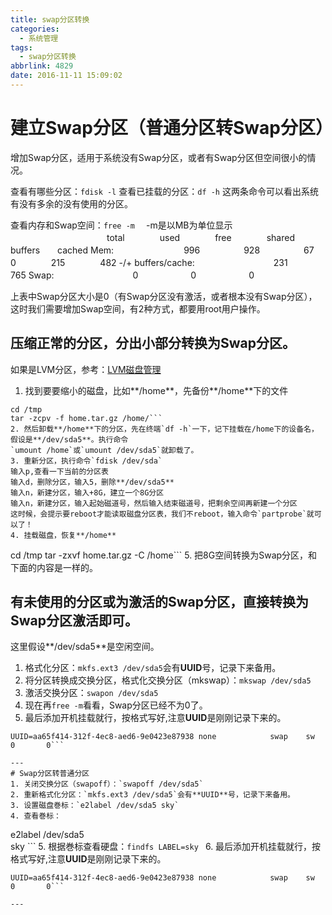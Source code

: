 ```yaml
---
title: swap分区转换
categories:
  - 系统管理
tags:
  - swap分区转换
abbrlink: 4829
date: 2016-11-11 15:09:02
---
```


# 建立Swap分区（普通分区转Swap分区）
增加Swap分区，适用于系统没有Swap分区，或者有Swap分区但空间很小的情况。

查看有哪些分区：`fdisk -l`
查看已挂载的分区：`df -h`
这两条命令可以看出系统有没有多余的没有使用的分区。

查看内存和Swap空间：`free -m` 　-m是以MB为单位显示
　　　　　　　　　　　total　　　　used　　　　free　　　　shared　　buffers　　cached
Mem:　　　　　　　　996　　　　　928　　　　　67　　　　　　0　　　　215　　　　482
-/+ buffers/cache:　　　　　　　　　231　　　　765
Swap:　　　　　　　　　0　　　　　　0　　　　　　0

上表中Swap分区大小是0（有Swap分区没有激活，或者根本没有Swap分区），这时我们需要增加Swap空间，有2种方式，都要用root用户操作。


## 压缩正常的分区，分出小部分转换为Swap分区。
如果是LVM分区，参考：[LVM磁盘管理](http://leolan.top/2016/11/03/%E7%B3%BB%E7%BB%9F%E7%AE%A1%E7%90%86-2016-11-03-LVM%E7%A3%81%E7%9B%98%E7%AE%A1%E7%90%86/)

1. 找到要要缩小的磁盘，比如**/home**，先备份**/home**下的文件
```
cd /tmp
tar -zcpv -f home.tar.gz /home/```
2. 然后卸载**/home**下的分区，先在终端`df -h`一下，记下挂载在/home下的设备名，假设是**/dev/sda5**。执行命令
`umount /home`或`umount /dev/sda5`就卸载了。
3. 重新分区，执行命令`fdisk /dev/sda`
输入p,查看一下当前的分区表
输入d，删除分区，输入5，删除**/dev/sda5**
输入n，新建分区，输入+8G，建立一个8G分区
输入n，新建分区，输入起始磁道号，然后输入结束磁道号，把剩余空间再新建一个分区
这时候，会提示要reboot才能读取磁盘分区表，我们不reboot，输入命令`partprobe`就可以了！
4. 挂载磁盘，恢复**/home**
```
cd /tmp
tar -zxvf home.tar.gz -C /home```
5. 把8G空间转换为Swap分区，和下面的内容是一样的。


## 有未使用的分区或为激活的Swap分区，直接转换为Swap分区激活即可。
这里假设**/dev/sda5**是空闲空间。
1. 格式化分区：`mkfs.ext3 /dev/sda5`会有**UUID**号，记录下来备用。
2. 将分区转换成交换分区，格式化交换分区（mkswap）：`mkswap /dev/sda5 `
3. 激活交换分区：`swapon /dev/sda5`
4. 现在再`free -m`看看，Swap分区已经不为0了。
5. 最后添加开机挂载就行，按格式写好,注意**UUID**是刚刚记录下来的。
```
UUID=aa65f414-312f-4ec8-aed6-9e0423e87938 none            swap    sw              0       0```

---
# Swap分区转普通分区
1. 关闭交换分区（swapoff）：`swapoff /dev/sda5`  
2. 重新格式化分区：`mkfs.ext3 /dev/sda5`会有**UUID**号，记录下来备用。
3. 设置磁盘巻标：`e2label /dev/sda5 sky`  
4. 查看巻标：
```
e2label /dev/sda5  
sky  ```
5. 根据巻标查看硬盘：`findfs LABEL=sky ` 
6. 最后添加开机挂载就行，按格式写好,注意**UUID**是刚刚记录下来的。
```
UUID=aa65f414-312f-4ec8-aed6-9e0423e87938 none            swap    sw              0       0```

---